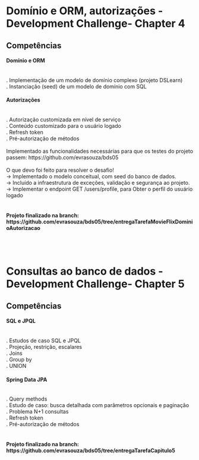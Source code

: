 <h1> Domínio e ORM, autorizações -Development Challenge- Chapter 4 </h1>
<h2>Competências</h2>
<h4>Domínio e ORM</h4><br>
. Implementação de um modelo de domínio complexo (projeto DSLearn)<br>
. Instanciação (seed) de um modelo de domínio com SQL<br>
<h4>Autorizações</h4><br>
. Autorização customizada em nível de serviço<br>
. Conteúdo customizado para o usuário logado<br>
. Refresh token<br>
. Pré-autorização de métodos<br>

<br>
Implementado as funcionalidades necessárias para que os testes do projeto passem: https://github.com/evrasouza/bds05
<br>
<br>
O que devo foi feito para resolver o desafio!<br>
-> Implementado o modelo conceitual, com seed do banco de dados.<br>
-> Incluído a infraestrutura de exceções, validação e segurança ao projeto.<br>
-> Implementar o endpoint GET /users/profile, para Obter o perfil do usuário logado<br>
<br>
<h4>Projeto finalizado na branch: https://github.com/evrasouza/bds05/tree/entregaTarefaMovieFlixDominioAutorizacao</h4>

<br><br>
<h1> Consultas ao banco de dados -Development Challenge- Chapter 5 </h1>
<h2>Competências</h2>
<h4>SQL e JPQL</h4><br>
. Estudos de caso SQL e JPQL<br>
. Projeção, restrição, escalares<br>
. Joins<br>
. Group by<br>
. UNION<br>
<h4>Spring Data JPA</h4><br>
. Query methods<br>
. Estudo de caso: busca detalhada com parâmetros opcionais e paginação<br>
. Problema N+1 consultas<br>
. Refresh token<br>
. Pré-autorização de métodos<br>
<br>
<h4>Projeto finalizado na branch: https://github.com/evrasouza/bds05/tree/entregaTarefaCapitulo5</h4>
